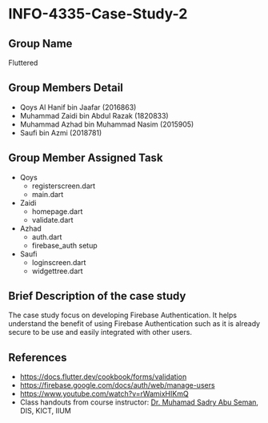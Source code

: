 # INFO-4335-Case-Study-2

## Group Name
Fluttered

## Group Members Detail
* Qoys Al Hanif bin Jaafar (2016863)
* Muhammad Zaidi bin Abdul Razak (1820833)
* Muhammad Azhad bin Muhammad Nasim (2015905)
* Saufi bin Azmi (2018781)

## Group Member Assigned Task
* Qoys
  * registerscreen.dart
   * main.dart
* Zaidi
  * homepage.dart
  * validate.dart
* Azhad
  * auth.dart
  * firebase_auth setup
* Saufi
  * loginscreen.dart
  * widgettree.dart

## Brief Description of the case study
The case study focus on developing Firebase Authentication. It helps understand the benefit of using Firebase Authentication such as it is already secure to be use and easily integrated with other users. 

## References
* https://docs.flutter.dev/cookbook/forms/validation
* https://firebase.google.com/docs/auth/web/manage-users
* https://www.youtube.com/watch?v=rWamixHIKmQ
* Class handouts from course instructor: [Dr. Muhamad Sadry Abu Seman](https://github.com/muhdsadry), DIS, KICT, IIUM
  
